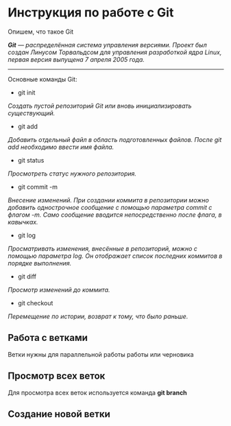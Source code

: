 # Инструкция по работе с Git

Опишем, что такое Git



*__Git__ — распределённая система управления версиями. Проект был создан Линусом Торвальдсом для управления разработкой ядра Linux, первая версия выпущена 7 апреля 2005 года.*

****
  Основные команды Git:


* git init

*Создать пустой репозиторий Git или вновь инициализировать существующий.*

* git add

*Добавить отдельный файл в область подготовленных файлов. После git add необходимо ввести имя файла.*

* git status

*Просмотреть статус нужного репозитория.*

* git commit -m

*Внесение изменений. При создании коммита в репозитории можно добавить однострочное сообщение с помощью параметра commit с флагом -m. Само сообщение вводится непосредственно после флага, в кавычках.*

* git log

*Просматривать изменения, внесённые в репозиторий, можно с помощью параметра log. Он отображает список последних коммитов в порядке выполнения.*

* git diff

*Просмотр изменений до коммита.*

* git checkout 

*Перемещение по истории, возврат к тому, что было раньше.*


## Работа с ветками ##

Ветки нужны для параллельной работы работы или черновика

## Просмотр всех веток ##

Для просмотра всех веток используется команда **git branch**

## Создание новой ветки ##



